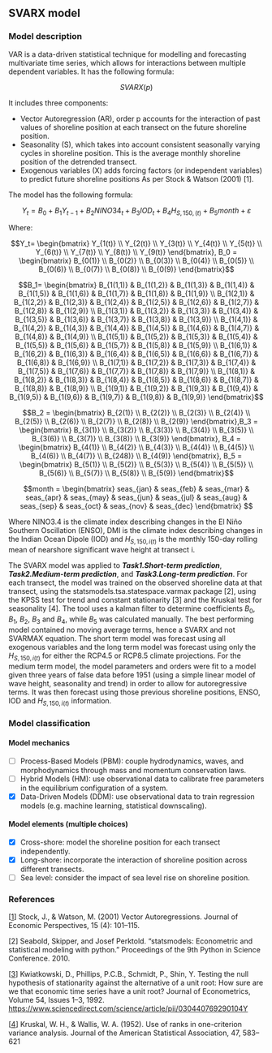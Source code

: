## SVARX model
### Model description
VAR is a data-driven statistical technique for modelling and forecasting multivariate time series, which allows for interactions between multiple dependent variables. It has the following formula:

$$ SVARX(p) $$

It includes three components:

* Vector Autoregression (AR), order p accounts for the interaction of past values of shoreline position at each transect on the future shoreline position.
* Seasonality (S), which takes into account consistent seasonally varying cycles in shoreline position. This is the average monthly shoreline position of the detrended transect.
* Exogenous variables (X) adds forcing factors (or independent variables) to predict future shoreline positions
As per Stock & Watson (2001) [1].

The model has the following formula:

$$Y_t = B_0 +B_1Y_{t-1}+B_2NINO34_t+B_3IOD_t+B_4H_{S,150,(t)}+B_5month +\varepsilon$$

Where:

$$Y_t= \begin{bmatrix} Y_{1(t)} \\ 
Y_{2(t)} \\ 
Y_{3(t)} \\ 
Y_{4(t)} \\ 
Y_{5(t)} \\ 
Y_{6(t)} \\
Y_{7(t)} \\ 
Y_{8(t)} \\ 
Y_{9(t)} \end{bmatrix}, B_0 = \begin{bmatrix} B_{0(1)} \\ 
B_{0(2)} \\ 
B_{0(3)} \\ 
B_{0(4)} \\ 
B_{0(5)} \\ 
B_{0(6)} \\
B_{0(7)} \\ 
B_{0(8)} \\ 
B_{0(9)} \end{bmatrix}$$

$$B_1= \begin{bmatrix} B_{1(1,1)} & B_{1(1,2)} & B_{1(1,3)} & B_{1(1,4)} & B_{1(1,5)} & B_{1(1,6)} & B_{1(1,7)} & B_{1(1,8)} & B_{1(1,9)} \\ 
B_{1(2,1)} & B_{1(2,2)} & B_{1(2,3)} & B_{1(2,4)} & B_{1(2,5)} & B_{1(2,6)} & B_{1(2,7)} & B_{1(2,8)} & B_{1(2,9)} \\ 
B_{1(3,1)} & B_{1(3,2)} & B_{1(3,3)} & B_{1(3,4)} & B_{1(3,5)} & B_{1(3,6)} & B_{1(3,7)} & B_{1(3,8)} & B_{1(3,9)} \\ 
B_{1(4,1)} & B_{1(4,2)} & B_{1(4,3)} & B_{1(4,4)} & B_{1(4,5)} & B_{1(4,6)} & B_{1(4,7)} & B_{1(4,8)} & B_{1(4,9)} \\ 
B_{1(5,1)} & B_{1(5,2)} & B_{1(5,3)} & B_{1(5,4)} & B_{1(5,5)} & B_{1(5,6)} & B_{1(5,7)} & B_{1(5,8)} & B_{1(5,9)} \\ 
B_{1(6,1)} & B_{1(6,2)} & B_{1(6,3)} & B_{1(6,4)} & B_{1(6,5)} & B_{1(6,6)} & B_{1(6,7)} & B_{1(6,8)} & B_{1(6,9)} \\
B_{1(7,1)} & B_{1(7,2)} & B_{1(7,3)} & B_{1(7,4)} & B_{1(7,5)} & B_{1(7,6)} & B_{1(7,7)} & B_{1(7,8)} & B_{1(7,9)} \\ 
B_{1(8,1)} & B_{1(8,2)} & B_{1(8,3)} & B_{1(8,4)} & B_{1(8,5)} & B_{1(8,6)} & B_{1(8,7)} & B_{1(8,8)} & B_{1(8,9)} \\ 
B_{1(9,1)} & B_{1(9,2)} & B_{1(9,3)} & B_{1(9,4)} & B_{1(9,5)} & B_{1(9,6)} & B_{1(9,7)} & B_{1(9,8)} & B_{1(9,9)} \end{bmatrix}$$

$$B_2 = \begin{bmatrix} B_{2(1)} \\ 
B_{2(2)} \\ 
B_{2(3)} \\ 
B_{2(4)} \\ 
B_{2(5)} \\ 
B_{2(6)} \\
B_{2(7)} \\ 
B_{2(8)} \\ 
B_{2(9)} \end{bmatrix},B_3 = \begin{bmatrix} B_{3(1)} \\ 
B_{3(2)} \\ 
B_{3(3)} \\ 
B_{3(4)} \\ 
B_{3(5)} \\ 
B_{3(6)} \\
B_{3(7)} \\ 
B_{3(8)} \\ 
B_{3(9)} \end{bmatrix}, B_4 = \begin{bmatrix} B_{4(1)} \\ 
B_{4(2)} \\ 
B_{4(3)} \\ 
B_{4(4)} \\ 
B_{4(5)} \\ 
B_{4(6)} \\
B_{4(7)} \\ 
B_{248)} \\ 
B_{4(9)} \end{bmatrix}, B_5 = \begin{bmatrix} B_{5(1)} \\ 
B_{5(2)} \\ 
B_{5(3)} \\ 
B_{5(4)} \\ 
B_{5(5)} \\ 
B_{5(6)} \\
B_{5(7)} \\ 
B_{5(8)} \\ 
B_{5(9)} \end{bmatrix}$$

$$month = \begin{bmatrix} seas_{jan} & seas_{feb} & seas_{mar} & seas_{apr} & seas_{may} & seas_{jun} & seas_{jul} & seas_{aug} & seas_{sep} & seas_{oct} & seas_{nov} & seas_{dec}  \end{bmatrix} $$

Where NINO3.4 is the climate index describing changes in the El Niño Southern Oscillation (ENSO), DMI is the climate index describing changes in the Indian Ocean Dipole (IOD) and $H_{S,150,i(t)}$ is the monthly 150-day rolling mean of nearshore significant wave height at transect i.

The SVARX model was applied to ***Task1.Short-term prediction***, ***Task2.Medium-term prediction***, and ***Task3.Long-term prediction***. For each transect, the model was trained on the observed shoreline data at that transect, using the statsmodels.tsa.statespace.varmax package [2], using the KPSS test for trend and constant stationarity [3] and the Kruskal test for seasonality [4]. The tool uses a kalman filter to determine coefficients $B_0$, $B_1$, $B_2$, $B_3$ and $B_4$, while $B_5$ was calculated manually. The best performing model contained no moving average terms, hence a SVARX and not SVARMAX equation. The short term model was forecast using all exogenous variables and the long term model was forecast using only the $H_{S,150,i(t)}$ for either the RCP4.5 or RCP8.5 climate projections. For the medium term model, the model parameters and orders were fit to a model given three years of false data before 1951 (using a simple linear model of wave height, seasonality and trend) in order to allow for autoregressive terms. It was then forecast using those previous shoreline positions, ENSO, IOD and $H_{S,150,i(t)}$ information.
### Model classification
#### Model mechanics
- [ ] Process-Based Models (PBM): couple hydrodynamics, waves, and morphodynamics through mass and momentum conservation laws.
- [ ] Hybrid Models (HM): use observational data to calibrate free parameters in the equilibrium configuration of a system.
- [x] Data-Driven Models (DDM): use observational data to train regression models (e.g. machine learning, statistical downscaling).
#### Model elements (multiple choices)
- [x] Cross-shore: model the shoreline position for each transect independently.
- [x] Long-shore: incorporate the interaction of shoreline position across different transects.
- [ ] Sea level: consider the impact of sea level rise on shoreline position.

### References
[[1](([https://doi.org/10.1257/jep.15.4.101]))]
Stock, J., & Watson, M. (2001) Vector Autoregressions. Journal of Economic Perspectives, 15 (4): 101–115.

[2]
Seabold, Skipper, and Josef Perktold. “statsmodels: Econometric and statistical modeling with python.” Proceedings of the 9th Python in Science Conference. 2010.

[[3](([https://doi.org/10.1016/0304-4076(92)90104-Y]))]
Kwiatkowski, D., Phillips, P.C.B., Schmidt, P., Shin, Y. Testing the null hypothesis of stationarity against the alternative of a unit root: How sure are we that economic time series have a unit root? Journal of Econometrics, Volume 54, Issues 1–3, 1992. https://www.sciencedirect.com/science/article/pii/030440769290104Y

[[4](([https://doi.org/10.2307/2280779]))]
Kruskal, W. H., & Wallis, W. A. (1952). Use of ranks in one-criterion variance analysis. Journal of the American Statistical Association, 47, 583–621 
